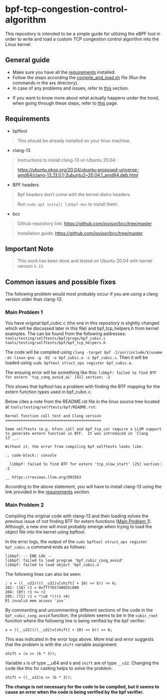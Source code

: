# bpf-tcp-congestion-control-algorithm
This repository is intended to be a simple guide for utilizing the eBPF tool in order to write and load a custom TCP congestion control algorithm into the Linux kernel.

## General guide
- Make sure you have all the [requirements](#requirements) installed.
- Follow the steps according the [compile_and_load.sh](src/compile_and_load.sh) file (Run the commands in the **`src`** directory).
- In case of any problems and issues, refer to [this](#common-issues-and-possible-fixes) section.
>
- If you want to know more about what actually happens under the hood, when going through these steps, refer to [this](https://lwn.net/Articles/811631/) page.

## Requirements
- bpftool
> This should be already installed on your linux machine.
- clang-13
> Instructions to install clang-13 on Ubuntu 20.04: 
> 
> https://ubuntu.pkgs.org/20.04/ubuntu-proposed-universe-amd64/clang-13_13.0.1-2ubuntu2~20.04.1_amd64.deb.html
- BPF headers
> Bpf headers don’t come with the kernel distro headers.
> 
> Run `sudo apt install libbpf-dev` to install them.
- bcc
> Github repository link: https://github.com/iovisor/bcc/tree/master
> 
> Installation guide: https://github.com/iovisor/bcc/tree/master

## Important Note
> This work has been done and tested on Ubuntu 20.04 with kernel version `5.15`.

## Common issues and possible fixes
The following problem would most probably occur if you are using a clang version older than clang-13.

### Main Problem 1
You have original bpf_cubic.c (the one in this repository is slightly changed which will be discussed later in this file) and bpf_tcp_helpers.h from kernel examples.
The can be found from the following addresses:
`tools/testing/selftests/bpf/progs/bpf_cubic.c`
`tools/testing/selftests/bpf/bpf_tcp_helpers.h`

The code will be compiled using `clang -target bpf -I/usr/include/$(uname -m)-linux-gnu -g -O2 -o bpf_cubic.o -c bpf_cubic.c`.
Then it will be loaded using  `sudo bpftool struct_ops register bpf_cubic.o`.

The ensuing error will be something like this:
`libbpf: failed to find BTF for extern 'tcp_cong_avoid_ai' [41] section: -2`

This shows that bpftool has a problem with finding the BTF mapping for the extern function types used in bpf_cubic.c.

Below cites a note from the README.rst file in the linux source tree located at `tools/testing/selftests/bpf/README.rst`:

```
Kernel function call test and Clang version
===========================================

Some selftests (e.g. kfunc_call and bpf_tcp_ca) require a LLVM support
to generate extern function in BTF.  It was introduced in `Clang 13`__.

Without it, the error from compiling bpf selftests looks like:

.. code-block:: console

  libbpf: failed to find BTF for extern 'tcp_slow_start' [25] section: -2

__ https://reviews.llvm.org/D93563
```

According to the above statement, you will have to install clang-13 using the link provided in the [requirements](#requirements) section.

### Main Problem 2
Compiling the original code with clang-13 and then loading solves the previous issue of not finding BTF for extern functions ([Main Problem 1](#main-problem-1)). Although, a new one will most probably emerge when trying to load the object file into the kernel using bpftool.

In the error logs, the output of the `sudo bpftool struct_ops register bpf_cubic.o` command ends as follows:
```
libbpf: -- END LOG --
libbpf: failed to load program 'bpf_cubic_cong_avoid'
libbpf: failed to load object 'bpf_cubic.o'
```

The following lines can also be seen:
```
; x = ((__u32)(((__u32)v[shift] + 10) << b)) >> 6;
202: (18) r1 = 0xffffb5740035c000
204: (0f) r1 += r2
205: (71) r1 = *(u8 *)(r1 +0)
R1 invalid mem access 'inv'
```

By commenting and uncommenting different sections of the code in the `bpf_cubic_cong_avoid` function, the problem seems to be in the `cubic_root` function where the following line is being verified by the bpf verifier:
```
x = ((__u32)(((__u32)v[shift] + 10) << b)) >> 6;
```
This was indicated in the error logs above. 
More trial and error suggests that the problem is with the `shift` variable assignment:
```
shift = (a >> (b * 3));
```
Variable `a` is of type __u64 and `b` and `shift` are of type `__u32`. 
Changing the code like this for casting helps to solve the problem.
```
shift = ((__u32)a >> (b * 3));
```

**The change is not necessary for the code to be compiled, but it seems to cause an error when the code is being verified by the bpf verifier.**
